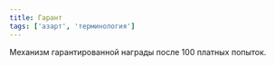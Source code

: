 ```yaml
---
title: Гарант
tags: ['азарт', 'терминология']
---
```


Механизм гарантированной награды после 100 платных попыток.
